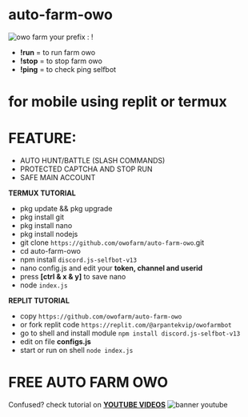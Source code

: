 # auto-farm-owo
![owo farm](https://media.discordapp.net/attachments/1171487336958263401/1175275706977095820/emoji.png?ex=656aa3cc&is=65582ecc&hm=392790674d9e3ff413cf0f5e844f68f42b01d5e5668368e26af14db1905c7081&)
your prefix : !
- **!run** = to run farm owo
- **!stop** = to stop farm owo
- **!ping** = to check ping selfbot

# for mobile using replit or termux

# FEATURE:
- AUTO HUNT/BATTLE (SLASH COMMANDS)
- PROTECTED CAPTCHA AND STOP RUN
- SAFE MAIN ACCOUNT

**__TERMUX TUTORIAL__**
- pkg update && pkg upgrade
- pkg install git
- pkg install nano
- pkg install nodejs
- git clone `https://github.com/owofarm/auto-farm-owo`.git
- cd auto-farm-owo
- npm install `discord.js-selfbot-v13`
- nano config.js and edit your **token, channel and userid**
- press **[ctrl & x & y]** to save nano
- node `index.js`

**__REPLIT TUTORIAL__**
- copy `https://github.com/owofarm/auto-farm-owo`
- or fork replit code `https://replit.com/@arpantekvip/owofarmbot`
- go to shell and install module `npm install discord.js-selfbot-v13`
- edit on file **configs.js**
- start or run on shell `node index.js`

# FREE AUTO FARM OWO
Confused? check tutorial on **[YOUTUBE VIDEOS](https://www.youtube.com)**
![banner youtube](https://media.discordapp.net/attachments/1171487336958263401/1175282385038868480/20231118_115102.jpg?ex=656aaa04&is=65583504&hm=8dbca4e3dfc9221ad8abce57aa36616167e8002a243ef689778ebc42627ece1f&)
